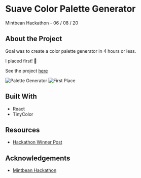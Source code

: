 # Suave Color Palette Generator

Mintbean Hackathon - 06 / 08 / 20

## About the Project

Goal was to create a color palette generator in 4 hours or less. 

I placed first! :tada:

See the project [here](https://suave-colors.netlify.app/)

![Palette Generator](https://github.com/xynyx/colour-picker-mintbean-hackathon/blob/master/docs/screenshot.png)
![First Place](https://github.com/xynyx/colour-picker-mintbean-hackathon/blob/master/docs/me.jpeg)

## Built With
- React
- TinyColor

## Resources
- [Hackathon Winner Post](https://www.linkedin.com/posts/mintbean_careerhack-hackathons-careerhack-activity-6675885447970906112-Qe7W)

## Acknowledgements
- [Mintbean Hackathon](https://www.mintbean.io/)


